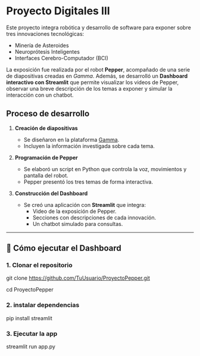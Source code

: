 #  Proyecto Digitales III

Este proyecto integra robótica y desarrollo de software para exponer sobre tres innovaciones tecnológicas:  

-  Minería de Asteroides  
-  Neuroprótesis Inteligentes  
-  Interfaces Cerebro-Computador (BCI)  

La exposición fue realizada por el robot **Pepper**, acompañado de una serie de diapositivas creadas en *Gamma*. Además, se desarrolló un **Dashboard interactivo con Streamlit** que permite visualizar los videos de Pepper, observar una breve descripción de los temas a exponer y simular la interacción con un chatbot.

##  Proceso de desarrollo

1. **Creación de diapositivas**  
   - Se diseñaron en la plataforma [Gamma](https://gamma.app/).  
   - Incluyen la información investigada sobre cada tema.  

2. **Programación de Pepper**  
   - Se elaboró un script en Python que controla la voz, movimientos y pantalla del robot.  
   - Pepper presentó los tres temas de forma interactiva.  

3. **Construcción del Dashboard**  
   - Se creó una aplicación con **Streamlit** que integra:  
     - Video de la exposición de Pepper.  
     - Secciones con descripciones de cada innovación.  
     - Un chatbot simulado para consultas.  

---

## 🚀 Cómo ejecutar el Dashboard

### 1. Clonar el repositorio
git clone https://github.com/TuUsuario/ProyectoPepper.git

cd ProyectoPepper
### 2. instalar dependencias
pip install streamlit
### 3. Ejecutar la app
streamlit run app.py
